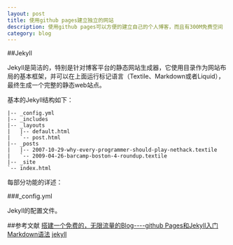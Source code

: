 ```yaml
---
layout: post
title: 使用github pages建立独立的网站
description: 使用github pages可以方便的建立自己的个人博客，而且有300M免费空间
category: blog
---
```


##Jekyll

Jekyll是简洁的，特别是针对博客平台的静态网站生成器，它使用目录作为网站布局的基本框架，并可以在上面运行标记语言（Textile、Markdown或者Liquid），最终生成一个完整的静态web站点。

基本的Jekyll结构如下：

    |-- _config.yml
    |-- _includes
    |-- _layouts
    |   |-- default.html
    |   `-- post.html
    |-- _posts
    |   |-- 2007-10-29-why-every-programmer-should-play-nethack.textile
    |   `-- 2009-04-26-barcamp-boston-4-roundup.textile
    |-- _site
    `-- index.html

每部分功能的详述：

###_config.yml

Jekyll的配置文件。

##参考文献
[搭建一个免费的，无限流量的Blog----github Pages和Jekyll入门](http://www.ruanyifeng.com/blog/2012/08/blogging_with_jekyll.html)
[Markdown语法](http://zh.wikipedia.org/wiki/Markdown#.E5.88.97.E8.A1.A8)
[jekyll](http://jekyllcn.com)
